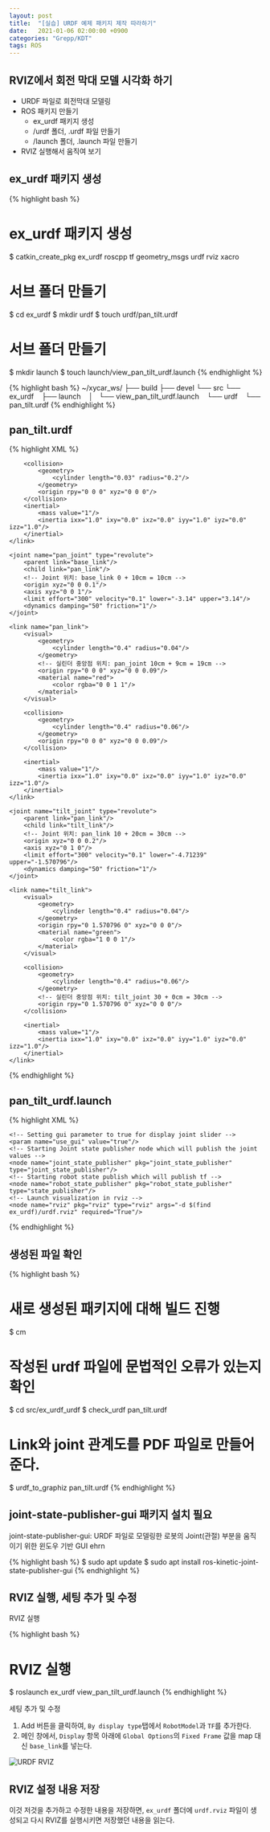 ```yaml
---
layout: post
title:  "[실습] URDF 예제 패키지 제작 따라하기"
date:   2021-01-06 02:00:00 +0900
categories: "Grepp/KDT"
tags: ROS
---
```


## RVIZ에서 회전 막대 모델 시각화 하기

- URDF 파일로 회전막대 모델링
- ROS 패키지 만들기
    - ex_urdf 패키지 생성
    - /urdf 폴더, .urdf 파일 만들기
    - /launch 폴더, .launch 파일 만들기
- RVIZ 실행해서 움직여 보기



## ex_urdf 패키지 생성

{% highlight bash %}
# ex_urdf 패키지 생성
$ catkin_create_pkg ex_urdf roscpp tf geometry_msgs urdf rviz xacro

# 서브 폴더 만들기
$ cd ex_urdf
$ mkdir urdf
$ touch urdf/pan_tilt.urdf

# 서브 폴더 만들기
$ mkdir launch
$ touch launch/view_pan_tilt_urdf.launch
{% endhighlight %}

{% highlight bash %}
~/xycar_ws/
├── build
├── devel
└── src
    └── ex_urdf
        ├── launch
        │   └── view_pan_tilt_urdf.launch
        └── urdf
            └── pan_tilt.urdf
{% endhighlight %}



## pan_tilt.urdf

{% highlight XML %}
<?xml version="1.0"?>
<robot name="ex_urdf_pan_tilt">
    <link name="base_link">
        <visual>
            <geometry>
                <cylinder length="0.01" radius="0.2"/>
            </geometry>
            <!-- 시작 위치: 0cm -->
            <origin rpy="0 0 0" xyz="0 0 0"/>
            <material name="yellow">
                <color rgba="1 1 0 1"/>
            </material>
        </visual>

        <collision>
            <geometry>
                <cylinder length="0.03" radius="0.2"/>
            </geometry>
            <origin rpy="0 0 0" xyz="0 0 0"/>
        </collision>
        <inertial>
            <mass value="1"/>
            <inertia ixx="1.0" ixy="0.0" ixz="0.0" iyy="1.0" iyz="0.0" izz="1.0"/>
        </inertial>
    </link>

    <joint name="pan_joint" type="revolute">
        <parent link="base_link"/>
        <child link="pan_link"/>
        <!-- Joint 위치: base_link 0 + 10cm = 10cm -->
        <origin xyz="0 0 0.1"/>
        <axis xyz="0 0 1"/>
        <limit effort="300" velocity="0.1" lower="-3.14" upper="3.14"/>
        <dynamics damping="50" friction="1"/>
    </joint>

    <link name="pan_link">
        <visual>
            <geometry>
                <cylinder length="0.4" radius="0.04"/>
            </geometry>
            <!-- 실린더 중앙점 위치: pan_joint 10cm + 9cm = 19cm -->
            <origin rpy="0 0 0" xyz="0 0 0.09"/>
            <material name="red">
                <color rgba="0 0 1 1"/>
            </material>
        </visual>

        <collision>
            <geometry>
                <cylinder length="0.4" radius="0.06"/>
            </geometry>
            <origin rpy="0 0 0" xyz="0 0 0.09"/>
        </collision>

        <inertial>
            <mass value="1"/>
            <inertia ixx="1.0" ixy="0.0" ixz="0.0" iyy="1.0" iyz="0.0" izz="1.0"/>
        </inertial>
    </link>

    <joint name="tilt_joint" type="revolute">
        <parent link="pan_link"/>
        <child link="tilt_link"/>
        <!-- Joint 위치: pan_link 10 + 20cm = 30cm -->
        <origin xyz="0 0 0.2"/>
        <axis xyz="0 1 0"/>
        <limit effort="300" velocity="0.1" lower="-4.71239" upper="-1.570796"/>
        <dynamics damping="50" friction="1"/>
    </joint>

    <link name="tilt_link">
        <visual>
            <geometry>
                <cylinder length="0.4" radius="0.04"/>
            </geometry>
            <origin rpy="0 1.570796 0" xyz="0 0 0"/>
            <material name="green">
                <color rgba="1 0 0 1"/>
            </material>
        </visual>

        <collision>
            <geometry>
                <cylinder length="0.4" radius="0.06"/>
            </geometry>
            <!-- 실린더 중앙점 위치: tilt_joint 30 + 0cm = 30cm -->
            <origin rpy="0 1.570796 0" xyz="0 0 0"/>
        </collision>

        <inertial>
            <mass value="1"/>
            <inertia ixx="1.0" ixy="0.0" ixz="0.0" iyy="1.0" iyz="0.0" izz="1.0"/>
        </inertial>
    </link>
</robot>
{% endhighlight %}



## pan_tilt_urdf.launch

{% highlight XML %}
<launch>
    <arg name="model"/>
    <param name="robot_description" textfile="$(find ex_urdf)/urdf/pan_tilt.urdf"/>

    <!-- Setting gui parameter to true for display joint slider -->
    <param name="use_gui" value="true"/>
    <!-- Starting Joint state publisher node which will publish the joint values -->
    <node name="joint_state_publisher" pkg="joint_state_publisher" type="joint_state_publisher"/>
    <!-- Starting robot state publish which will publish tf -->
    <node name="robot_state_publisher" pkg="robot_state_publisher" type="state_publisher"/>
    <!-- Launch visualization in rviz -->
    <node name="rviz" pkg="rviz" type="rviz" args="-d $(find ex_urdf)/urdf.rviz" required="True"/>
</launch>
{% endhighlight %}



## 생성된 파일 확인

{% highlight bash %}
# 새로 생성된 패키지에 대해 빌드 진행
$ cm

# 작성된 urdf 파일에 문법적인 오류가 있는지 확인
$ cd src/ex_urdf_urdf
$ check_urdf pan_tilt.urdf

# Link와 joint 관계도를 PDF 파일로 만들어 준다.
$ urdf_to_graphiz pan_tilt.urdf
{% endhighlight %}



## joint-state-publisher-gui 패키지 설치 필요

joint-state-publisher-gui: URDF 파일로 모델링한 로봇의 Joint(관절) 부분을 움직이기 위한 윈도우 기반 GUI  ehrn

{% highlight bash %}
$ sudo apt update
$ sudo apt install ros-kinetic-joint-state-publisher-gui
{% endhighlight %}



## RVIZ 실행, 세팅 추가 및 수정

RVIZ 실행

{% highlight bash %}
# RVIZ 실행
$ roslaunch ex_urdf view_pan_tilt_urdf.launch
{% endhighlight %}

세팅 추가 및 수정

1. Add 버튼을 클릭하여, `By display type`탭에서 `RobotModel`과 `TF`를 추가한다.
2. 메인 창에서, `Display` 항목 아래에 `Global Options`의 `Fixed Frame` 값을 map 대신 `base_link`를 넣는다.

![URDF RVIZ](/assets/grepp/urdf_rviz.png)



## RVIZ 설정 내용 저장

이것 저것을 추가하고 수정한 내용을 저장하면, `ex_urdf` 폴더에 `urdf.rviz` 파일이 생성되고 다시 RVIZ를 실행시키면 저장했던 내용을 읽는다.
